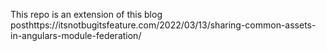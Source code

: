 This repo is an extension of this blog posthttps://itsnotbugitsfeature.com/2022/03/13/sharing-common-assets-in-angulars-module-federation/

